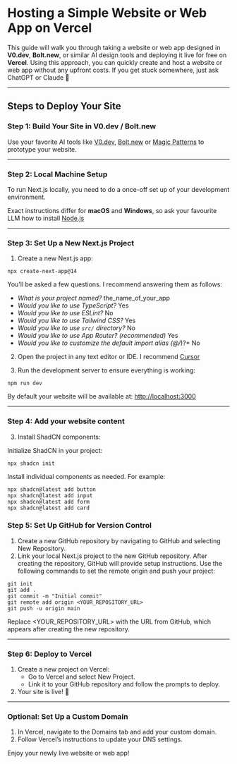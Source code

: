 # Hosting a Simple Website or Web App on Vercel

This guide will walk you through taking a website or web app designed in **V0.dev**, **Bolt.new**, or similar AI design tools and deploying it live for free on **Vercel**. Using this approach, you can quickly create and host a website or web app without any upfront costs. If you get stuck somewhere, just ask ChatGPT or Claude 👾

---

## Steps to Deploy Your Site

### Step 1: Build Your Site in V0.dev / Bolt.new

Use your favorite AI tools like [V0.dev](https://v0.dev/), [Bolt.new](https://bolt.new/) or [Magic Patterns](https://www.magicpatterns.com/) to prototype your website.

---

### Step 2: Local Machine Setup

To run Next.js locally, you need to do a once-off set up of your development environment. 

Exact instructions differ for **macOS** and **Windows**, so ask your favourite LLM how to install [Node.js](https://nodejs.org/)

---

### Step 3: Set Up a New Next.js Project

1. Create a new Next.js app:

```
npx create-next-app@14
```

You'll be asked a few questions. I recommend answering them as follows:

* *What is your project named?* the_name_of_your_app
* *Would you like to use TypeScript?* Yes
* *Would you like to use ESLint?* No
* *Would you like to use Tailwind CSS?* Yes
* *Would you like to use `src/` directory?* No
* *Would you like to use App Router? (recommended)* Yes
* *Would you like to customize the default import alias (@/*)?* No

2. Open the project in any text editor or IDE. I recommend [Cursor](https://www.cursor.com/)

3. Run the development server to ensure everything is working:

```
npm run dev
```
By default your website will be available at: [http://localhost:3000](http://localhost:3000)

---

### Step 4: Add your website content



3. Install ShadCN components:

Initialize ShadCN in your project:
```
npx shadcn init
```

Install individual components as needed. For example:

```
npx shadcn@latest add button
npx shadcn@latest add input
npx shadcn@latest add form
npx shadcn@latest add card
```

### Step 5: Set Up GitHub for Version Control

1.	Create a new GitHub repository by navigating to GitHub and selecting New Repository.
2.	Link your local Next.js project to the new GitHub repository. After creating the repository, GitHub will provide setup instructions. Use the following commands to set the remote origin and push your project:

```
git init
git add .
git commit -m "Initial commit"
git remote add origin <YOUR_REPOSITORY_URL>
git push -u origin main
```

Replace <YOUR_REPOSITORY_URL> with the URL from GitHub, which appears after creating the new repository.

---

### Step 6: Deploy to Vercel

1.	Create a new project on Vercel:
	* Go to Vercel and select New Project.
 	* Link it to your GitHub repository and follow the prompts to deploy.
2.	Your site is live! 🎉 

---

### Optional: Set Up a Custom Domain

1. In Vercel, navigate to the Domains tab and add your custom domain.
2. Follow Vercel’s instructions to update your DNS settings.

Enjoy your newly live website or web app!

